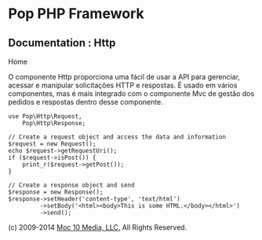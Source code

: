 Pop PHP Framework
=================

Documentation : Http
--------------------

Home

O componente Http proporciona uma fácil de usar a API para gerenciar,
acessar e manipular solicitações HTTP e respostas. É usado em vários
componentes, mas é mais integrado com o componente Mvc de gestão dos
pedidos e respostas dentro desse componente.

    use Pop\Http\Request,
        Pop\Http\Response;

    // Create a request object and access the data and information
    $request = new Request();
    echo $request->getRequestUri();
    if ($request->isPost()) {
        print_r($request->getPost());
    }

    // Create a response object and send
    $response = new Response();
    $response->setHeader('content-type', 'text/html')
             ->setBody('<html><body>This is some HTML.</body></html>')
             ->send();

\(c) 2009-2014 [Moc 10 Media, LLC.](http://www.moc10media.com) All
Rights Reserved.
